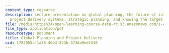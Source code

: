 ```yaml
---
content_type: resource
description: Lecture presentation on global planning, the future of international
  project delivery systems, strategic planning, and knowing the target market.
file: /media/https%3A/open-learning-course-data-rc.s3.amazonaws.com/1-463j-the-impact-of-globalization-on-the-built-environment-fall-2009/1782955a1a3846b3823b5736a9ee1310_MIT1_463JF09_lec11.pdf
file_type: application/pdf
resourcetype: Document
title: Global Planning and Project Delivery
uid: 1782955a-1a38-46b3-823b-5736a9ee1310
---
```

